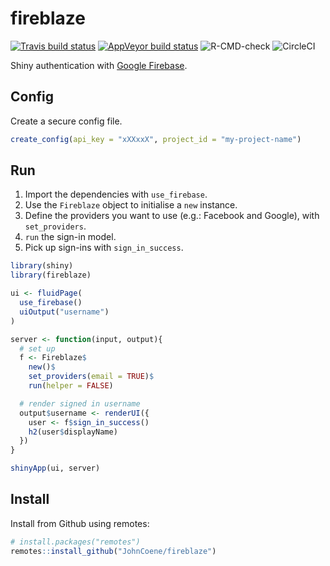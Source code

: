 
# fireblaze

<!-- badges: start -->
[![Travis build status](https://travis-ci.org/JohnCoene/fireblaze.svg?branch=master)](https://travis-ci.org/JohnCoene/fireblaze)
[![AppVeyor build status](https://ci.appveyor.com/api/projects/status/github/JohnCoene/fireblaze?branch=master&svg=true)](https://ci.appveyor.com/project/JohnCoene/fireblaze)
![R-CMD-check](https://github.com/JohnCoene/fireblaze/workflows/R-CMD-check/badge.svg)
![CircleCI](https://circleci.com/gh/JohnCoene/fireblaze.svg?style=svg&circle-token=676e32175ad244fa8f08f372537933b93dcd9762)
<!-- badges: end -->

Shiny authentication with [Google Firebase](https://firebase.google.com).

## Config

Create a secure config file.

```r
create_config(api_key = "xXXxxX", project_id = "my-project-name")
```

## Run

1. Import the dependencies with `use_firebase`.
2. Use the `Fireblaze` object to initialise a `new` instance.
3. Define the providers you want to use (e.g.: Facebook and Google), with `set_providers`.
4. `run` the sign-in model.
5. Pick up sign-ins with `sign_in_success`.

```r
library(shiny)
library(fireblaze)

ui <- fluidPage(
  use_firebase()
  uiOutput("username")
)

server <- function(input, output){
  # set up
  f <- Fireblaze$
    new()$
    set_providers(email = TRUE)$
    run(helper = FALSE)

  # render signed in username
  output$username <- renderUI({
    user <- f$sign_in_success()
    h2(user$displayName)
  })
}

shinyApp(ui, server)
```

## Install

Install from Github using remotes:

```r
# install.packages("remotes")
remotes::install_github("JohnCoene/fireblaze")
```
